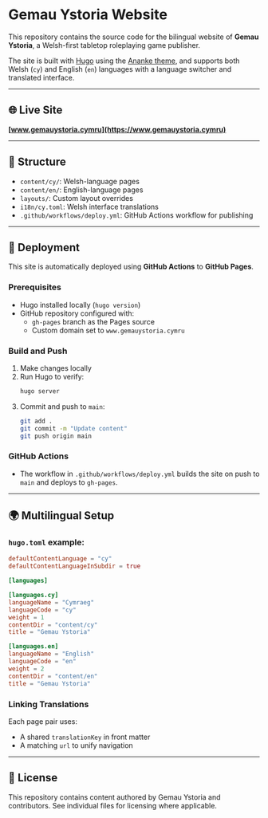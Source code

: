 
# Gemau Ystoria Website

This repository contains the source code for the bilingual website of **Gemau Ystoria**, a Welsh-first tabletop roleplaying game publisher.

The site is built with [Hugo](https://gohugo.io/) using the [Ananke theme](https://github.com/theNewDynamic/gohugo-theme-ananke), and supports both Welsh (`cy`) and English (`en`) languages with a language switcher and translated interface.

---

## 🌐 Live Site

**[www.gemauystoria.cymru](https://www.gemauystoria.cymru)**

---

## 📁 Structure

- `content/cy/`: Welsh-language pages
- `content/en/`: English-language pages
- `layouts/`: Custom layout overrides
- `i18n/cy.toml`: Welsh interface translations
- `.github/workflows/deploy.yml`: GitHub Actions workflow for publishing

---

## 🚀 Deployment

This site is automatically deployed using **GitHub Actions** to **GitHub Pages**.

### Prerequisites

- Hugo installed locally (`hugo version`)
- GitHub repository configured with:
  - `gh-pages` branch as the Pages source
  - Custom domain set to `www.gemauystoria.cymru`

### Build and Push

1. Make changes locally
2. Run Hugo to verify:
   ```bash
   hugo server
   ```
3. Commit and push to `main`:
   ```bash
   git add .
   git commit -m "Update content"
   git push origin main
   ```

### GitHub Actions

- The workflow in `.github/workflows/deploy.yml` builds the site on push to `main` and deploys to `gh-pages`.

---

## 🌍 Multilingual Setup

### `hugo.toml` example:

```toml
defaultContentLanguage = "cy"
defaultContentLanguageInSubdir = true

[languages]

[languages.cy]
languageName = "Cymraeg"
languageCode = "cy"
weight = 1
contentDir = "content/cy"
title = "Gemau Ystoria"

[languages.en]
languageName = "English"
languageCode = "en"
weight = 2
contentDir = "content/en"
title = "Gemau Ystoria"
```

### Linking Translations

Each page pair uses:

- A shared `translationKey` in front matter
- A matching `url` to unify navigation

---

## 📄 License

This repository contains content authored by Gemau Ystoria and contributors. See individual files for licensing where applicable.
